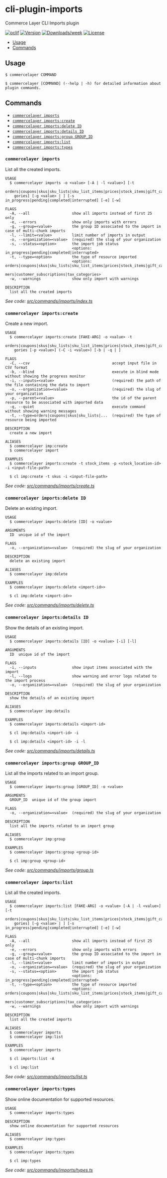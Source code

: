 # cli-plugin-imports

Commerce Layer CLI Imports plugin

[![oclif](https://img.shields.io/badge/cli-oclif-brightgreen.svg)](https://oclif.io)
[![Version](https://img.shields.io/npm/v/@commercelayer/cli-plugin-imports.svg)](https://npmjs.org/package/@commercelayer/cli-plugin-imports)
[![Downloads/week](https://img.shields.io/npm/dw/@commercelayer/cli-plugin-imports.svg)](https://npmjs.org/package/@commercelayer/cli-plugin-imports)
[![License](https://img.shields.io/npm/l/@commercelayer/cli-plugin-imports.svg)](https://github.com/commercelayer/cli-plugin-imports/blob/master/package.json)

<!-- toc -->

* [Usage](#usage)
* [Commands](#commands)
<!-- tocstop -->
## Usage
<!-- usage -->

```sh-session
$ commercelayer COMMAND

$ commercelayer [COMMAND] (--help | -h) for detailed information about plugin commands.
```
<!-- usagestop -->
## Commands
<!-- commands -->

* [`commercelayer imports`](#commercelayer-imports)
* [`commercelayer imports:create`](#commercelayer-importscreate)
* [`commercelayer imports:delete ID`](#commercelayer-importsdelete-id)
* [`commercelayer imports:details ID`](#commercelayer-importsdetails-id)
* [`commercelayer imports:group GROUP_ID`](#commercelayer-importsgroup-group_id)
* [`commercelayer imports:list`](#commercelayer-importslist)
* [`commercelayer imports:types`](#commercelayer-importstypes)

### `commercelayer imports`

List all the created imports.

```sh-session
USAGE
  $ commercelayer imports -o <value> [-A | -l <value>] [-t
    orders|coupons|skus|sku_lists|sku_list_items|prices|stock_items|gift_cards|customers|customer_subscriptions|tax_cate
    gories] [-g <value> | ] [-s in_progress|pending|completed|interrupted] [-e] [-w]

FLAGS
  -A, --all                   show all imports instead of first 25 only
  -e, --errors                show only imports with errors
  -g, --group=<value>         the group ID associated to the import in case of multi-chunk imports
  -l, --limit=<value>         limit number of imports in output
  -o, --organization=<value>  (required) the slug of your organization
  -s, --status=<option>       the import job status
                              <options: in_progress|pending|completed|interrupted>
  -t, --type=<option>         the type of resource imported
                              <options: orders|coupons|skus|sku_lists|sku_list_items|prices|stock_items|gift_cards|custo
                              mers|customer_subscriptions|tax_categories>
  -w, --warnings              show only import with warnings

DESCRIPTION
  list all the created imports
```

_See code: [src/commands/imports/index.ts](https://github.com/commercelayer/commercelayer-cli-plugin-imports/blob/main/src/commands/imports/index.ts)_

### `commercelayer imports:create`

Create a new import.

```sh-session
USAGE
  $ commercelayer imports:create [FAKE-ARG] -o <value> -t
    orders|coupons|skus|sku_lists|sku_list_items|prices|stock_items|gift_cards|customers|customer_subscriptions|tax_cate
    gories [-p <value>] (-C -i <value>) [-b | -q | ]

FLAGS
  -C, --csv                                     accept input file in CSV format
  -b, --blind                                   execute in blind mode without showing the progress monitor
  -i, --inputs=<value>                          (required) the path of the file containing the data to import
  -o, --organization=<value>                    (required) the slug of your organization
  -p, --parent=<value>                          the id of the parent resource to be associated with imported data
  -q, --quiet                                   execute command without showing warning messages
  -t, --type=orders|coupons|skus|sku_lists|...  (required) the type of resource being imported

DESCRIPTION
  create a new import

ALIASES
  $ commercelayer imp:create
  $ commercelayer import

EXAMPLES
  $ commercelayer imports:create -t stock_items -p <stock_location-id> -i <input-file-path>

  $ cl imp:create -t skus -i <input-file-path>
```

_See code: [src/commands/imports/create.ts](https://github.com/commercelayer/commercelayer-cli-plugin-imports/blob/main/src/commands/imports/create.ts)_

### `commercelayer imports:delete ID`

Delete an existing import.

```sh-session
USAGE
  $ commercelayer imports:delete [ID] -o <value>

ARGUMENTS
  ID  unique id of the import

FLAGS
  -o, --organization=<value>  (required) the slug of your organization

DESCRIPTION
  delete an existing import

ALIASES
  $ commercelayer imp:delete

EXAMPLES
  $ commercelayer imports:delete <import-id>>

  $ cl imp:delete <import-id>>
```

_See code: [src/commands/imports/delete.ts](https://github.com/commercelayer/commercelayer-cli-plugin-imports/blob/main/src/commands/imports/delete.ts)_

### `commercelayer imports:details ID`

Show the details of an existing import.

```sh-session
USAGE
  $ commercelayer imports:details [ID] -o <value> [-i] [-l]

ARGUMENTS
  ID  unique id of the import

FLAGS
  -i, --inputs                show input items associated with the import
  -l, --logs                  show warning and error logs related to the import process
  -o, --organization=<value>  (required) the slug of your organization

DESCRIPTION
  show the details of an existing import

ALIASES
  $ commercelayer imp:details

EXAMPLES
  $ commercelayer imports:details <import-id>

  $ cl imp:details <import-id> -i

  $ cl imp:details <import-id> -i -l
```

_See code: [src/commands/imports/details.ts](https://github.com/commercelayer/commercelayer-cli-plugin-imports/blob/main/src/commands/imports/details.ts)_

### `commercelayer imports:group GROUP_ID`

List all the imports related to an import group.

```sh-session
USAGE
  $ commercelayer imports:group [GROUP_ID] -o <value>

ARGUMENTS
  GROUP_ID  unique id of the group import

FLAGS
  -o, --organization=<value>  (required) the slug of your organization

DESCRIPTION
  list all the imports related to an import group

ALIASES
  $ commercelayer imp:group

EXAMPLES
  $ commercelayer imports:group <group-id>

  $ cl imp:group <group-id>
```

_See code: [src/commands/imports/group.ts](https://github.com/commercelayer/commercelayer-cli-plugin-imports/blob/main/src/commands/imports/group.ts)_

### `commercelayer imports:list`

List all the created imports.

```sh-session
USAGE
  $ commercelayer imports:list [FAKE-ARG] -o <value> [-A | -l <value>] [-t
    orders|coupons|skus|sku_lists|sku_list_items|prices|stock_items|gift_cards|customers|customer_subscriptions|tax_cate
    gories] [-g <value> | ] [-s in_progress|pending|completed|interrupted] [-e] [-w]

FLAGS
  -A, --all                   show all imports instead of first 25 only
  -e, --errors                show only imports with errors
  -g, --group=<value>         the group ID associated to the import in case of multi-chunk imports
  -l, --limit=<value>         limit number of imports in output
  -o, --organization=<value>  (required) the slug of your organization
  -s, --status=<option>       the import job status
                              <options: in_progress|pending|completed|interrupted>
  -t, --type=<option>         the type of resource imported
                              <options: orders|coupons|skus|sku_lists|sku_list_items|prices|stock_items|gift_cards|custo
                              mers|customer_subscriptions|tax_categories>
  -w, --warnings              show only import with warnings

DESCRIPTION
  list all the created imports

ALIASES
  $ commercelayer imports
  $ commercelayer imp:list

EXAMPLES
  $ commercelayer imports

  $ cl imports:list -A

  $ cl imp:list
```

_See code: [src/commands/imports/list.ts](https://github.com/commercelayer/commercelayer-cli-plugin-imports/blob/main/src/commands/imports/list.ts)_

### `commercelayer imports:types`

Show online documentation for supported resources.

```sh-session
USAGE
  $ commercelayer imports:types

DESCRIPTION
  show online documentation for supported resources

ALIASES
  $ commercelayer imp:types

EXAMPLES
  $ commercelayer imports:types

  $ cl imp:types
```

_See code: [src/commands/imports/types.ts](https://github.com/commercelayer/commercelayer-cli-plugin-imports/blob/main/src/commands/imports/types.ts)_
<!-- commandsstop -->
